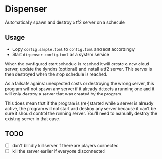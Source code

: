 # Dispenser

Automatically spawn and destroy a tf2 server on a schedule

## Usage

- Copy `config.sample.toml` to `config.toml` and edit accordingly
- Start `dispenser config.toml` as a system service

When the configured start schedule is reached it will create a new cloud server, update the dyndns (optional)
and install a tf2 server.
This server is then destroyed when the stop schedule is reached.

As a failsafe against unexpected costs or destroying the wrong server, this program will not spawn any server
if it already detects a running one and it will only destroy a server that was created by the program.

This does mean that if the program is (re-)started while a server is already active, the program will not
start and destroy any server because it can't be sure it should control the running server.
You'll need to manually destroy the existing server in that case.

## TODO

- [ ] don't blindly kill server if there are players connected
- [ ] kill the server earlier if everyone disconnected